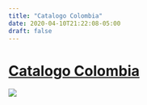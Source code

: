 ```yaml
---
title: "Catalogo Colombia"
date: 2020-04-10T21:22:08-05:00
draft: false
---
```



# [Catalogo Colombia](/documents/catalogoColombia.pdf)
[![](/images/catalogo.png )](/documents/catalogoCompleto.pdf)
